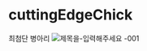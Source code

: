 # cuttingEdgeChick
최첨단 병아리
![제목을-입력해주세요 -001](https://user-images.githubusercontent.com/45038717/123208388-f2c6eb80-d4f9-11eb-8b09-9fe59bc8db35.jpg)

